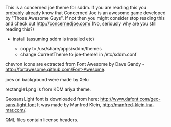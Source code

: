 This is a concerned joe theme for sddm. If you are reading this you probably already know that Concerned Joe 
is an awesome game developed by "Those Awesome Guys". If not then you might consider stop reading this and check out http://concernedjoe.com/ (No, seriously why are you still reading this?) 

* install (assuming sddm is installed etc) 

  * copy to /usr/share/apps/sddm/themes
  * change CurrentTheme to joe-theme1 in /etc/sddm.conf

chevron icons are extracted from Font Awesome by Dave Gandy - http://fortawesome.github.com/Font-Awesome.

joes on background were made by Xelu 

rectangle1.png is from KDM ariya theme.

GeosansLight font is downloaded from here:
	http://www.dafont.com/geo-sans-light.font
It was made by Manfred Klein, http://manfred-klein.ina-mar.com/.

QML files contain license headers.
